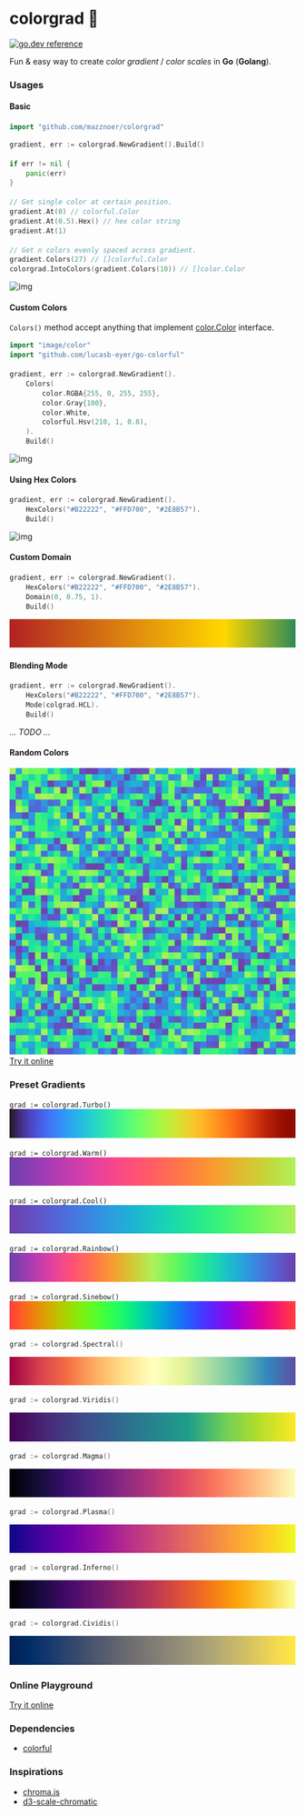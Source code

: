# colorgrad 🎨

[![go.dev reference](https://img.shields.io/badge/go.dev-reference-007d9c?logo=go&logoColor=white&style=flat-square)](https://pkg.go.dev/github.com/mazznoer/colorgrad?tab=doc)

Fun & easy way to create _color gradient_ / _color scales_ in __Go__ (__Golang__).

### Usages

#### Basic

```go
import "github.com/mazznoer/colorgrad"
```

```go
gradient, err := colorgrad.NewGradient().Build()

if err != nil {
    panic(err)
}

// Get single color at certain position.
gradient.At(0) // colorful.Color
gradient.At(0.5).Hex() // hex color string
gradient.At(1)

// Get n colors evenly spaced across gradient.
gradient.Colors(27) // []colorful.Color
colorgrad.IntoColors(gradient.Colors(10)) // []color.Color
```

![img](img/black-to-white.png)

#### Custom Colors

`Colors()` method accept anything that implement [color.Color](https://golang.org/pkg/image/color/#Color) interface.

```go
import "image/color"
import "github.com/lucasb-eyer/go-colorful"

gradient, err := colorgrad.NewGradient().
    Colors(
        color.RGBA{255, 0, 255, 255},
        color.Gray{100},
        color.White,
        colorful.Hsv(210, 1, 0.8),
    ).
    Build()
```

![img](img/basic-2.png)

#### Using Hex Colors

```go
gradient, err := colorgrad.NewGradient().
    HexColors("#B22222", "#FFD700", "#2E8B57").
    Build()
```

![img](img/basic-hex.png)

#### Custom Domain

```go
gradient, err := colorgrad.NewGradient().
    HexColors("#B22222", "#FFD700", "#2E8B57").
    Domain(0, 0.75, 1).
    Build()
```

![img](img/custom-domain.png)

#### Blending Mode

```go
gradient, err := colorgrad.NewGradient().
    HexColors("#B22222", "#FFD700", "#2E8B57").
    Mode(colgrad.HCL).
    Build()
```

_... TODO ..._

#### Random Colors

![random-color](img/random-cool.png)
[Try it online](https://play.golang.org/p/d67x9di4sAF)

### Preset Gradients

`grad := colorgrad.Turbo()`
![img](img/gradient-turbo.png)

`grad := colorgrad.Warm()`
![img](img/gradient-warm.png)

`grad := colorgrad.Cool()`
![img](img/gradient-cool.png)

`grad := colorgrad.Rainbow()`
![img](img/gradient-rainbow.png)

`grad := colorgrad.Sinebow()`
![img](img/gradient-sinebow.png)

```go
grad := colorgrad.Spectral()
```
![img](img/gradient-spectral.png)

```go
grad := colorgrad.Viridis()
```
![img](img/gradient-viridis.png)

```go
grad := colorgrad.Magma()
```
![img](img/gradient-magma.png)

```go
grad := colorgrad.Plasma()
```
![img](img/gradient-plasma.png)

```go
grad := colorgrad.Inferno()
```
![img](img/gradient-inferno.png)

```go
grad := colorgrad.Cividis()
```
![img](img/gradient-cividis.png)

### Online Playground

[Try it online](https://play.golang.org/p/rE8OI50PsQA)

### Dependencies

* [colorful](https://github.com/lucasb-eyer/go-colorful)

### Inspirations

* [chroma.js](https://github.com/gka/chroma.js)
* [d3-scale-chromatic](https://github.com/d3/d3-scale-chromatic/)
